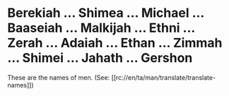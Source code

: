 # Berekiah ... Shimea ... Michael ... Baaseiah ... Malkijah ... Ethni ... Zerah ... Adaiah ... Ethan ... Zimmah ... Shimei ... Jahath ... Gershon

These are the names of men. (See: [[rc://en/ta/man/translate/translate-names]])

